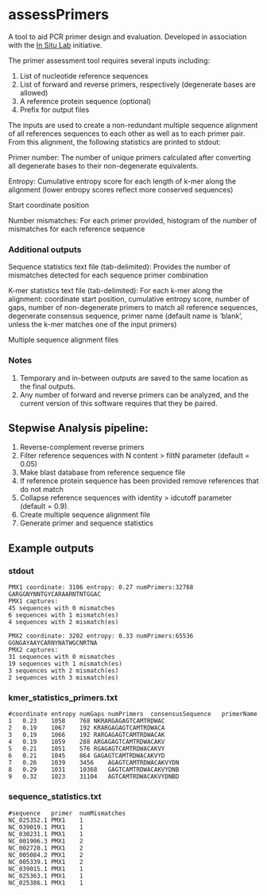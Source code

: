 # assessPrimers
A tool to aid PCR primer design and evaluation. Developed in association with the [In Situ Lab](https://insitulabs.org/) initiative.

The primer assessment tool requires several inputs including:
1) List of nucleotide reference sequences
2) List of forward and reverse primers, respectively (degenerate bases are allowed)
3) A reference protein sequence (optional)
4) Prefix for output files

The inputs are used to create a non-redundant multiple sequence alignment of all references sequences to each other as well as to each primer pair. From this alignment, the following statistics are printed to stdout:

Primer number: The number of unique primers calculated after converting all degenerate bases to their non-degenerate equivalents.

Entropy: Cumulative entropy score for each length of k-mer along the alignment (lower entropy scores reflect more conserved sequences)

Start coordinate position

Number mismatches: For each primer provided, histogram of the number of mismatches for each reference sequence

### Additional outputs

Sequence statistics text file (tab-delimited): Provides the number of mismatches detected for each sequence primer combination

K-mer statistics text file (tab-delimited): For each k-mer along the alignment: coordinate start position, cumulative entropy score, number of gaps, number of non-degenerate primers to match all reference sequences, degenerate consensus sequence, primer name (default name is ‘blank’, unless the k-mer matches one of the input primers)

Multiple sequence alignment files


### Notes
1) Temporary and in-between outputs are saved to the same location as the final outputs. 
2) Any number of forward and reverse primers can be analyzed, and the current version of this software requires that they be paired.

## Stepwise Analysis pipeline:
1) Reverse-complement reverse primers
2) Filter reference sequences with N content > filtN parameter (default = 0.05)
3) Make blast database from reference sequence file
4) If reference protein sequence has been provided remove references that do not match
5) Collapse reference sequences with identity > idcutoff parameter (default = 0.9).
6) Create multiple sequence alignment file
7) Generate primer and sequence statistics

## Example outputs
### stdout
```
PMX1 coordinate: 3106 entropy: 0.27 numPrimers:32768 GARGGNYNNTGYCARAARNTNTGGAC
PMX1 captures:
45 sequences with 0 mismatches
6 sequences with 1 mismatch(es)
4 sequences with 2 mismatch(es)

PMX2 coordinate: 3202 entropy: 0.33 numPrimers:65536 GGNGAYAAYCARNYNATWGCNRTNA
PMX2 captures:
31 sequences with 0 mismatches
19 sequences with 1 mismatch(es)
3 sequences with 2 mismatch(es)
2 sequences with 3 mismatch(es)
```
### kmer_statistics_primers.txt
```
#coordinate	entropy	numGaps	numPrimers	consensusSequence	primerName
1	0.23	1058	768	NKRARGAGAGTCAMTRDWAC
2	0.19	1067	192	KRARGAGAGTCAMTRDWACA
3	0.19	1066	192	RARGAGAGTCAMTRDWACAK
4	0.19	1059	288	ARGAGAGTCAMTRDWACAKV
5	0.21	1051	576	RGAGAGTCAMTRDWACAKVY
6	0.21	1045	864	GAGAGTCAMTRDWACAKVYD
7	0.26	1039	3456	AGAGTCAMTRDWACAKVYDN
8	0.29	1031	10368	GAGTCAMTRDWACAKVYDNB
9	0.32	1023	31104	AGTCAMTRDWACAKVYDNBD
```
### sequence_statistics.txt
```
#sequence	primer	numMismatches
NC_025352.1	PMX1	1
NC_039019.1	PMX1	1
NC_030231.1	PMX1	1
NC_001906.3	PMX1	2
NC_002728.1	PMX1	2
NC_005084.2	PMX1	2
NC_005339.1	PMX1	2
NC_039015.1	PMX1	1
NC_025363.1	PMX1	1
NC_025386.1	PMX1	1
```
